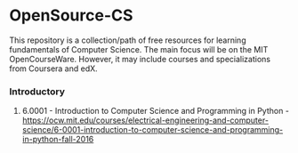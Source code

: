 # OpenSource-CS

This repository is a collection/path of free resources for learning fundamentals of Computer Science. The main focus will be on the MIT OpenCourseWare. However, it may include courses and specializations from Coursera and edX.

### Introductory

1. 6.0001 - Introduction to Computer Science and Programming in Python - https://ocw.mit.edu/courses/electrical-engineering-and-computer-science/6-0001-introduction-to-computer-science-and-programming-in-python-fall-2016
